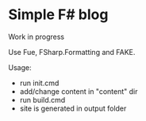 # Simple F# blog

Work in progress

Use Fue, FSharp.Formatting and FAKE.

Usage:
- run init.cmd
- add/change content in "content" dir
- run build.cmd
- site is generated in output folder
